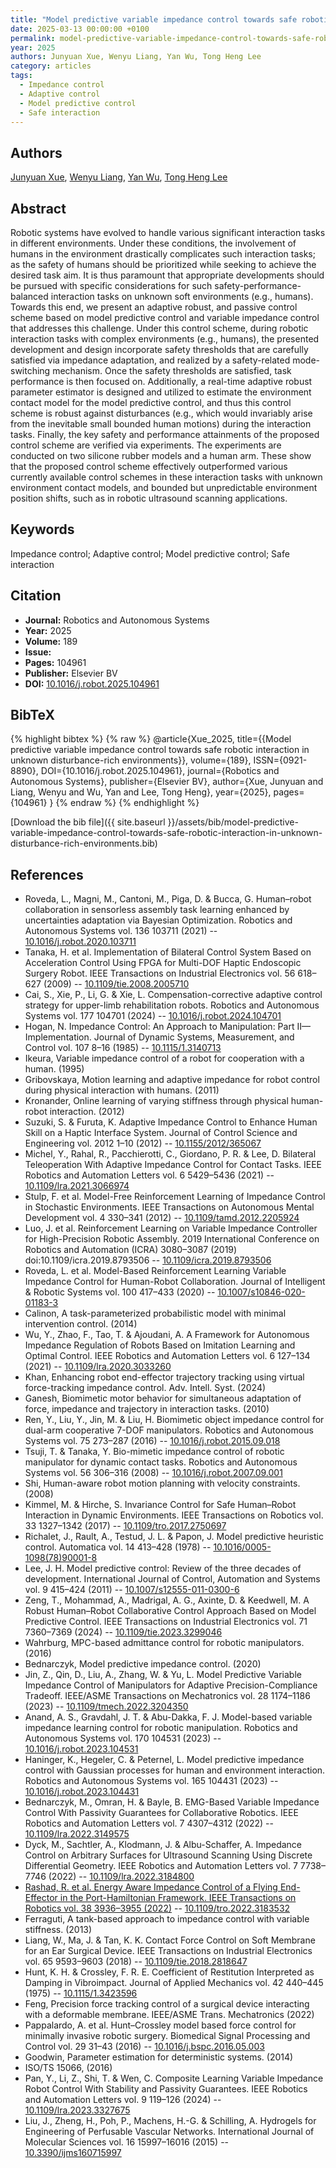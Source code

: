 ```yaml
---
title: "Model predictive variable impedance control towards safe robotic interaction in unknown disturbance-rich environments"
date: 2025-03-13 00:00:00 +0100
permalink: model-predictive-variable-impedance-control-towards-safe-robotic-interaction-in-unknown-disturbance-rich-environments
year: 2025
authors: Junyuan Xue, Wenyu Liang, Yan Wu, Tong Heng Lee
category: articles
tags:
  - Impedance control
  - Adaptive control
  - Model predictive control
  - Safe interaction
---
```

 
## Authors
[Junyuan Xue](authors/junyuan-xue), [Wenyu Liang](authors/wenyu-liang), [Yan Wu](authors/yan-wu), [Tong Heng Lee](authors/tong-heng-lee)
 
## Abstract
Robotic systems have evolved to handle various significant interaction tasks in different environments. Under these conditions, the involvement of humans in the environment drastically complicates such interaction tasks; as the safety of humans should be prioritized while seeking to achieve the desired task aim. It is thus paramount that appropriate developments should be pursued with specific considerations for such safety-performance-balanced interaction tasks on unknown soft environments (e.g., humans). Towards this end, we present an adaptive robust, and passive control scheme based on model predictive control and variable impedance control that addresses this challenge. Under this control scheme, during robotic interaction tasks with complex environments (e.g., humans), the presented development and design incorporate safety thresholds that are carefully satisfied via impedance adaptation, and realized by a safety-related mode-switching mechanism. Once the safety thresholds are satisfied, task performance is then focused on. Additionally, a real-time adaptive robust parameter estimator is designed and utilized to estimate the environment contact model for the model predictive control, and thus this control scheme is robust against disturbances (e.g., which would invariably arise from the inevitable small bounded human motions) during the interaction tasks. Finally, the key safety and performance attainments of the proposed control scheme are verified via experiments. The experiments are conducted on two silicone rubber models and a human arm. These show that the proposed control scheme effectively outperformed various currently available control schemes in these interaction tasks with unknown environment contact models, and bounded but unpredictable environment position shifts, such as in robotic ultrasound scanning applications.
 
## Keywords
Impedance control; Adaptive control; Model predictive control; Safe interaction
 
## Citation
- **Journal:** Robotics and Autonomous Systems
- **Year:** 2025
- **Volume:** 189
- **Issue:** 
- **Pages:** 104961
- **Publisher:** Elsevier BV
- **DOI:** [10.1016/j.robot.2025.104961](https://doi.org/10.1016/j.robot.2025.104961)
 
## BibTeX
{% highlight bibtex %}
{% raw %}
@article{Xue_2025,
  title={{Model predictive variable impedance control towards safe robotic interaction in unknown disturbance-rich environments}},
  volume={189},
  ISSN={0921-8890},
  DOI={10.1016/j.robot.2025.104961},
  journal={Robotics and Autonomous Systems},
  publisher={Elsevier BV},
  author={Xue, Junyuan and Liang, Wenyu and Wu, Yan and Lee, Tong Heng},
  year={2025},
  pages={104961}
}
{% endraw %}
{% endhighlight %}
 
[Download the bib file]({{ site.baseurl }}/assets/bib/model-predictive-variable-impedance-control-towards-safe-robotic-interaction-in-unknown-disturbance-rich-environments.bib)
 
## References
- Roveda, L., Magni, M., Cantoni, M., Piga, D. & Bucca, G. Human–robot collaboration in sensorless assembly task learning enhanced by uncertainties adaptation via Bayesian Optimization. Robotics and Autonomous Systems vol. 136 103711 (2021) -- [10.1016/j.robot.2020.103711](https://doi.org/10.1016/j.robot.2020.103711)
- Tanaka, H. et al. Implementation of Bilateral Control System Based on Acceleration Control Using FPGA for Multi-DOF Haptic Endoscopic Surgery Robot. IEEE Transactions on Industrial Electronics vol. 56 618–627 (2009) -- [10.1109/tie.2008.2005710](https://doi.org/10.1109/tie.2008.2005710)
- Cai, S., Xie, P., Li, G. & Xie, L. Compensation-corrective adaptive control strategy for upper-limb rehabilitation robots. Robotics and Autonomous Systems vol. 177 104701 (2024) -- [10.1016/j.robot.2024.104701](https://doi.org/10.1016/j.robot.2024.104701)
- Hogan, N. Impedance Control: An Approach to Manipulation: Part II—Implementation. Journal of Dynamic Systems, Measurement, and Control vol. 107 8–16 (1985) -- [10.1115/1.3140713](https://doi.org/10.1115/1.3140713)
- Ikeura, Variable impedance control of a robot for cooperation with a human. (1995)
- Gribovskaya, Motion learning and adaptive impedance for robot control during physical interaction with humans. (2011)
- Kronander, Online learning of varying stiffness through physical human-robot interaction. (2012)
- Suzuki, S. & Furuta, K. Adaptive Impedance Control to Enhance Human Skill on a Haptic Interface System. Journal of Control Science and Engineering vol. 2012 1–10 (2012) -- [10.1155/2012/365067](https://doi.org/10.1155/2012/365067)
- Michel, Y., Rahal, R., Pacchierotti, C., Giordano, P. R. & Lee, D. Bilateral Teleoperation With Adaptive Impedance Control for Contact Tasks. IEEE Robotics and Automation Letters vol. 6 5429–5436 (2021) -- [10.1109/lra.2021.3066974](https://doi.org/10.1109/lra.2021.3066974)
- Stulp, F. et al. Model-Free Reinforcement Learning of Impedance Control in Stochastic Environments. IEEE Transactions on Autonomous Mental Development vol. 4 330–341 (2012) -- [10.1109/tamd.2012.2205924](https://doi.org/10.1109/tamd.2012.2205924)
- Luo, J. et al. Reinforcement Learning on Variable Impedance Controller for High-Precision Robotic Assembly. 2019 International Conference on Robotics and Automation (ICRA) 3080–3087 (2019) doi:10.1109/icra.2019.8793506 -- [10.1109/icra.2019.8793506](https://doi.org/10.1109/icra.2019.8793506)
- Roveda, L. et al. Model-Based Reinforcement Learning Variable Impedance Control for Human-Robot Collaboration. Journal of Intelligent &amp; Robotic Systems vol. 100 417–433 (2020) -- [10.1007/s10846-020-01183-3](https://doi.org/10.1007/s10846-020-01183-3)
- Calinon, A task-parameterized probabilistic model with minimal intervention control. (2014)
- Wu, Y., Zhao, F., Tao, T. & Ajoudani, A. A Framework for Autonomous Impedance Regulation of Robots Based on Imitation Learning and Optimal Control. IEEE Robotics and Automation Letters vol. 6 127–134 (2021) -- [10.1109/lra.2020.3033260](https://doi.org/10.1109/lra.2020.3033260)
- Khan, Enhancing robot end-effector trajectory tracking using virtual force-tracking impedance control. Adv. Intell. Syst. (2024)
- Ganesh, Biomimetic motor behavior for simultaneous adaptation of force, impedance and trajectory in interaction tasks. (2010)
- Ren, Y., Liu, Y., Jin, M. & Liu, H. Biomimetic object impedance control for dual-arm cooperative 7-DOF manipulators. Robotics and Autonomous Systems vol. 75 273–287 (2016) -- [10.1016/j.robot.2015.09.018](https://doi.org/10.1016/j.robot.2015.09.018)
- Tsuji, T. & Tanaka, Y. Bio-mimetic impedance control of robotic manipulator for dynamic contact tasks. Robotics and Autonomous Systems vol. 56 306–316 (2008) -- [10.1016/j.robot.2007.09.001](https://doi.org/10.1016/j.robot.2007.09.001)
- Shi, Human-aware robot motion planning with velocity constraints. (2008)
- Kimmel, M. & Hirche, S. Invariance Control for Safe Human–Robot Interaction in Dynamic Environments. IEEE Transactions on Robotics vol. 33 1327–1342 (2017) -- [10.1109/tro.2017.2750697](https://doi.org/10.1109/tro.2017.2750697)
- Richalet, J., Rault, A., Testud, J. L. & Papon, J. Model predictive heuristic control. Automatica vol. 14 413–428 (1978) -- [10.1016/0005-1098(78)90001-8](https://doi.org/10.1016/0005-1098(78)90001-8)
- Lee, J. H. Model predictive control: Review of the three decades of development. International Journal of Control, Automation and Systems vol. 9 415–424 (2011) -- [10.1007/s12555-011-0300-6](https://doi.org/10.1007/s12555-011-0300-6)
- Zeng, T., Mohammad, A., Madrigal, A. G., Axinte, D. & Keedwell, M. A Robust Human–Robot Collaborative Control Approach Based on Model Predictive Control. IEEE Transactions on Industrial Electronics vol. 71 7360–7369 (2024) -- [10.1109/tie.2023.3299046](https://doi.org/10.1109/tie.2023.3299046)
- Wahrburg, MPC-based admittance control for robotic manipulators. (2016)
- Bednarczyk, Model predictive impedance control. (2020)
- Jin, Z., Qin, D., Liu, A., Zhang, W. & Yu, L. Model Predictive Variable Impedance Control of Manipulators for Adaptive Precision-Compliance Tradeoff. IEEE/ASME Transactions on Mechatronics vol. 28 1174–1186 (2023) -- [10.1109/tmech.2022.3204350](https://doi.org/10.1109/tmech.2022.3204350)
- Anand, A. S., Gravdahl, J. T. & Abu-Dakka, F. J. Model-based variable impedance learning control for robotic manipulation. Robotics and Autonomous Systems vol. 170 104531 (2023) -- [10.1016/j.robot.2023.104531](https://doi.org/10.1016/j.robot.2023.104531)
- Haninger, K., Hegeler, C. & Peternel, L. Model predictive impedance control with Gaussian processes for human and environment interaction. Robotics and Autonomous Systems vol. 165 104431 (2023) -- [10.1016/j.robot.2023.104431](https://doi.org/10.1016/j.robot.2023.104431)
- Bednarczyk, M., Omran, H. & Bayle, B. EMG-Based Variable Impedance Control With Passivity Guarantees for Collaborative Robotics. IEEE Robotics and Automation Letters vol. 7 4307–4312 (2022) -- [10.1109/lra.2022.3149575](https://doi.org/10.1109/lra.2022.3149575)
- Dyck, M., Sachtler, A., Klodmann, J. & Albu-Schaffer, A. Impedance Control on Arbitrary Surfaces for Ultrasound Scanning Using Discrete Differential Geometry. IEEE Robotics and Automation Letters vol. 7 7738–7746 (2022) -- [10.1109/lra.2022.3184800](https://doi.org/10.1109/lra.2022.3184800)
- [Rashad, R. et al. Energy Aware Impedance Control of a Flying End-Effector in the Port-Hamiltonian Framework. IEEE Transactions on Robotics vol. 38 3936–3955 (2022)](energy-aware-impedance-control-of-a-flying-end-effector-in-the-port-hamiltonian-framework) -- [10.1109/tro.2022.3183532](https://doi.org/10.1109/tro.2022.3183532)
- Ferraguti, A tank-based approach to impedance control with variable stiffness. (2013)
- Liang, W., Ma, J. & Tan, K. K. Contact Force Control on Soft Membrane for an Ear Surgical Device. IEEE Transactions on Industrial Electronics vol. 65 9593–9603 (2018) -- [10.1109/tie.2018.2818647](https://doi.org/10.1109/tie.2018.2818647)
- Hunt, K. H. & Crossley, F. R. E. Coefficient of Restitution Interpreted as Damping in Vibroimpact. Journal of Applied Mechanics vol. 42 440–445 (1975) -- [10.1115/1.3423596](https://doi.org/10.1115/1.3423596)
- Feng, Precision force tracking control of a surgical device interacting with a deformable membrane. IEEE/ASME Trans. Mechatronics (2022)
- Pappalardo, A. et al. Hunt–Crossley model based force control for minimally invasive robotic surgery. Biomedical Signal Processing and Control vol. 29 31–43 (2016) -- [10.1016/j.bspc.2016.05.003](https://doi.org/10.1016/j.bspc.2016.05.003)
- Goodwin, Parameter estimation for deterministic systems. (2014)
- ISO/TS 15066, (2016)
- Pan, Y., Li, Z., Shi, T. & Wen, C. Composite Learning Variable Impedance Robot Control With Stability and Passivity Guarantees. IEEE Robotics and Automation Letters vol. 9 119–126 (2024) -- [10.1109/lra.2023.3327675](https://doi.org/10.1109/lra.2023.3327675)
- Liu, J., Zheng, H., Poh, P., Machens, H.-G. & Schilling, A. Hydrogels for Engineering of Perfusable Vascular Networks. International Journal of Molecular Sciences vol. 16 15997–16016 (2015) -- [10.3390/ijms160715997](https://doi.org/10.3390/ijms160715997)

